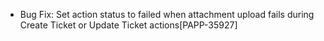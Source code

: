 * Bug Fix: Set action status to failed when attachment upload fails during Create Ticket or Update Ticket actions[PAPP-35927]